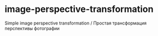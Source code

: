 # image-perspective-transformation
Simple image perspective transformation / Простая трансформация перспективы фотографии
